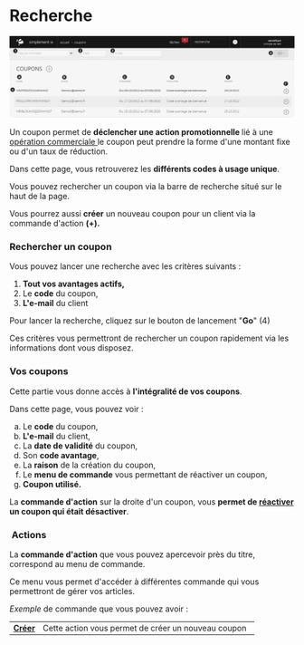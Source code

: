 # Recherche


![index-screenshotfionajoupilancom20150812092006](images/index-screenshotfionajoupilancom20150812092006.png)


<p>Un coupon permet de <strong>d&eacute;clencher une action promotionnelle </strong>li&eacute;&nbsp;&agrave; une <a href="/fr-fr/office/gestion-commerciale/commercial/Operationcommerciale/">op&eacute;ration commerciale </a>le coupon peut prendre la forme d'une montant fixe ou d'un taux de r&eacute;duction.</p>
<p>Dans cette page, vous retrouverez les <strong>diff&eacute;rents codes &agrave; usage unique</strong>.</p>
<p>Vous pouvez rechercher un coupon via la barre de recherche situ&eacute; sur le haut de la page.</p>
<p>Vous pourrez aussi <strong>cr&eacute;er</strong> un nouveau coupon pour un client via la commande d'action <strong>(+).</strong></p>
<h3>Rechercher un coupon</h3>
<p>Vous pouvez lancer une recherche avec les crit&egrave;res suivants :</p>
<ol>
<li><strong>Tout vos avantages actifs,</strong></li>
<li>Le <strong>code</strong> du coupon,</li>
<li><strong>L'e-mail</strong> du client</li>
</ol>
<p>Pour lancer la recherche, cliquez sur le bouton de lancement "<strong>Go</strong>" (4)</p>
<p>Ces crit&egrave;res vous permettront de rechercher un coupon rapidement via les informations dont vous disposez.</p>
<h3>Vos coupons</h3>
<p>Cette partie vous donne acc&egrave;s &agrave; <strong>l'int&eacute;gralit&eacute; de vos coupons</strong>.</p>
<p>Dans cette page, vous pouvez voir :</p>
<ol type="a">
<li>Le <strong>code</strong> du coupon,</li>
<li><strong>L'e-mail</strong> du client,</li>
<li>La <strong>date de validit&eacute;</strong> du coupon,</li>
<li>Son <strong>code avantage</strong>,</li>
<li>La <strong>raison</strong> de la cr&eacute;ation du coupon,</li>
<li>Le <strong>menu de commande</strong> vous permettant de r&eacute;activer un coupon,</li>
<li><strong>Coupon utilis&eacute;.</strong></li>
</ol>
<p>La <strong>commande d'action</strong> sur la droite d'un coupon, vous <strong>permet de <a href="/fr-fr/office/gestion-commerciale/commercial/coupons/ReactiverCoupon.aspx">r&eacute;activer </a>un coupon qui &eacute;tait d&eacute;sactiver</strong>.</p>
<h3>&nbsp;Actions</h3>
<p>La&nbsp;<strong>commande d'action</strong>&nbsp;que vous pouvez apercevoir pr&egrave;s du titre, correspond au menu de commande.</p>
<p>Ce menu vous permet d'acc&eacute;der &agrave; diff&eacute;rentes commande qui vous permettront de g&eacute;rer vos articles.</p>
<p><em>Exemple</em> de commande que vous pouvez avoir :</p>
<table>
<tbody>
<tr>
<td><strong><a href="/fr-fr/office/gestion-commerciale/commercial/coupons/EditCoupon.aspx">Cr&eacute;er </a></strong></td>
<td>Cette action vous permet de cr&eacute;er un nouveau coupon&nbsp;&nbsp;</td>
</tr>
</tbody>
</table>

